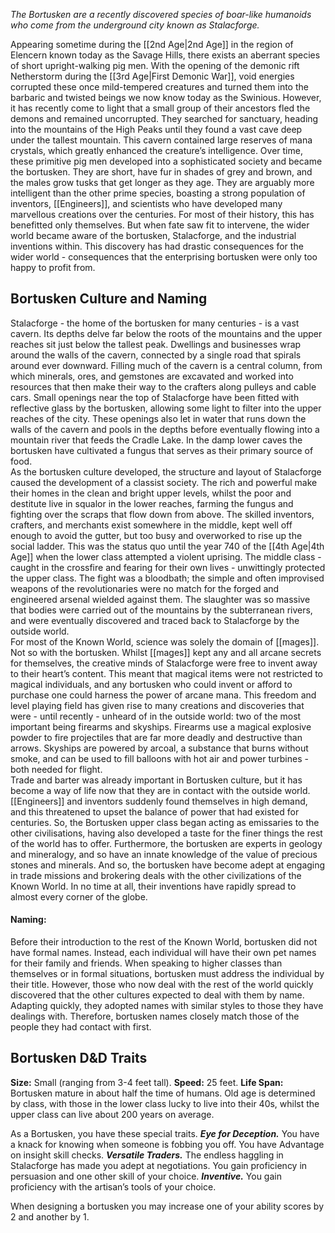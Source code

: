 *The Bortusken are a recently discovered species of boar-like humanoids who come from the underground city known as Stalacforge.*  

Appearing sometime during the [[2nd Age|2nd Age]] in the region of Elencern known today as the Savage Hills, there exists an aberrant species of short upright-walking pig men. With the opening of the demonic rift Netherstorm during the [[3rd Age|First Demonic War]], void energies corrupted these once mild-tempered creatures and turned them into the barbaric and twisted beings we now know today as the Swinious. However, it has recently come to light that a small group of their ancestors fled the demons and remained uncorrupted. They searched for sanctuary, heading into the mountains of the High Peaks until they found a vast cave deep under the tallest mountain. This cavern contained large reserves of mana crystals, which greatly enhanced the creature’s intelligence. Over time, these primitive pig men developed into a sophisticated society and became the bortusken. They are short, have fur in shades of grey and brown, and the males grow tusks that get longer as they age. They are arguably more intelligent than the other prime species, boasting a strong population of inventors, [[Engineers]], and scientists who have developed many marvellous creations over the centuries. For most of their history, this has benefitted only themselves. But when fate saw fit to intervene, the wider world became aware of the bortusken, Stalacforge, and the industrial inventions within. This discovery has had drastic consequences for the wider world - consequences that the enterprising bortusken were only too happy to profit from.
## Bortusken Culture and Naming
Stalacforge - the home of the bortusken for many centuries - is a vast cavern. Its depths delve far below the roots of the mountains and the upper reaches sit just below the tallest peak. Dwellings and businesses wrap around the walls of the cavern, connected by a single road that spirals around ever downward. Filling much of the cavern is a central column, from which minerals, ores, and gemstones are excavated and worked into resources that then make their way to the crafters along pulleys and cable cars. Small openings near the top of Stalacforge have been fitted with reflective glass by the bortusken, allowing some light to filter into the upper reaches of the city. These openings also let in water that runs down the walls of the cavern and pools in the depths before eventually flowing into a mountain river that feeds the Cradle Lake. In the damp lower caves the bortusken have cultivated a fungus that serves as their primary source of food.  
As the bortusken culture developed, the structure and layout of Stalacforge caused the development of a classist society. The rich and powerful make their homes in the clean and bright upper levels, whilst the poor and destitute live in squalor in the lower reaches, farming the fungus and fighting over the scraps that flow down from above. The skilled inventors, crafters, and merchants exist somewhere in the middle, kept well off enough to avoid the gutter, but too busy and overworked to rise up the social ladder. This was the status quo until the year 740 of the [[4th Age|4th Age]] when the lower class attempted a violent uprising. The middle class - caught in the crossfire and fearing for their own lives - unwittingly protected the upper class. The fight was a bloodbath; the simple and often improvised weapons of the revolutionaries were no match for the forged and engineered arsenal wielded against them. The slaughter was so massive that bodies were carried out of the mountains by the subterranean rivers, and were eventually discovered and traced back to Stalacforge by the outside world.  
For most of the Known World, science was solely the domain of [[mages]]. Not so with the bortusken. Whilst [[mages]] kept any and all arcane secrets for themselves, the creative minds of Stalacforge were free to invent away to their heart’s content. This meant that magical items were not restricted to magical individuals, and any bortusken who could invent or afford to purchase one could harness the power of arcane mana. This freedom and level playing field has given rise to many creations and discoveries that were - until recently - unheard of in the outside world: two of the most important being firearms and skyships. Firearms use a magical explosive powder to fire projectiles that are far more deadly and destructive than arrows. Skyships are powered by arcoal, a substance that burns without smoke, and can be used to fill balloons with hot air and power turbines - both needed for flight.  
Trade and barter was already important in Bortusken culture, but it has become a way of life now that they are in contact with the outside world. [[Engineers]] and inventors suddenly found themselves in high demand, and this threatened to upset the balance of power that had existed for centuries. So, the Bortusken upper class began acting as emissaries to the other civilisations, having also developed a taste for the finer things the rest of the world has to offer. Furthermore, the bortusken are experts in geology and mineralogy, and so have an innate knowledge of the value of precious stones and minerals. And so, the bortusken have become adept at engaging in trade missions and brokering deals with the other civilizations of the Known World. In no time at all, their inventions have rapidly spread to almost every corner of the globe.
#### Naming:
Before their introduction to the rest of the Known World, bortusken did not have formal names. Instead, each individual will have their own pet names for their family and friends. When speaking to higher classes than themselves or in formal situations, bortusken must address the individual by their title. 
However, those who now deal with the rest of the world quickly discovered that the other cultures expected to deal with them by name. Adapting quickly, they adopted names with similar styles to those they have dealings with. Therefore, bortusken names closely match those of the people they had contact with first. 
## Bortusken D&D Traits
**Size:** Small (ranging from 3-4 feet tall).
**Speed:** 25 feet.
**Life Span:** Bortusken mature in about half the time of humans. Old age is determined by class, with those in the lower class lucky to live into their 40s, whilst the upper class can live about 200 years on average.

As a Bortusken, you have these special traits.
_**Eye for Deception.**_ You have a knack for knowing when someone is fobbing you off. You have Advantage on insight skill checks.
_**Versatile Traders.**_ The endless haggling in Stalacforge has made you adept at negotiations. You gain proficiency in persuasion and one other skill of your choice.
_**Inventive.**_ You gain proficiency with the artisan’s tools of your choice.   

When designing a bortusken you may increase one of your ability scores by 2 and another by 1.